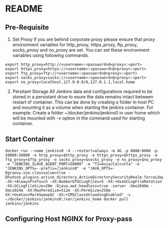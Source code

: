 # README
## Pre-Requisite
1. Set Proxy
If you are behind corporate proxy please ensure that proxy environment variables for http_proxy, https_proxy, ftp_proxy, socks_proxy and no_proxy are set.
You can set these environment variables using following commands.
```
export http_proxy=http://<username>:<password>@<proxy>:<port>
export https_proxy=https://<username>:<password>@<proxy>:<port>
export ftp_proxy=ftp://<username>:<password>@<proxy>:<port>
export socks_proxy=socks://<username>:<password>@<proxy>:<port>
export no_proxy=localhost,127.0.0.0/8,127.0.1.1,local.home
```
2. Persitant Storage
All Jenkins data and configurations required to be stored in a persistant drive to esure the data remains intact between restart of container.
This can be done by creating a folder in host PC and mounting it as a volume when starting the jenkins container.
For example:
 Create a folder ~/docker/jenkins/jenkins0 in user home which will be mounted with -v option in the command used for starting container.

## Start Container
```
docker run --name jenkins0 -d --restart=always -m 4G -p 8080:8080 -p 50000:50000 -e http_proxy=$http_proxy -e https_proxy=$https_proxy -e ftp_proxy=$ftp_proxy -e socks_proxy=$socks_proxy -e no_proxy=$no_proxy -e "JENKINS_SLAVE_AGENT_PORT=50000" -e "TZ=Asia/Calcutta" -e "JENKINS_OPTS=--prefix=/jenkins0" -e "JAVA_OPTS=-Dgroovy.use.classvalue=true -Dhudson.plugins.active_directory.ActiveDirectorySecurityRealm.forceLdaps=true -XX:+AlwaysPreTouch -XX:NumberOfGCLogFiles=5 -XX:+UseGCLogFileRotation -XX:GCLogFileSize=20m -Djava.awt.headless=true -server -Xmx2048m -Xms1024m -XX:MaxPermSize=512m -XX:PermSize=256m -XX:+UseConcMarkSweepGC -XX:+CMSClassUnloadingEnabled" -v ~/docker/jenkins/jenkins0:/var/jenkins_home docker pull jenkins/jenkins
```
## Configuring Host NGINX for Proxy-pass
